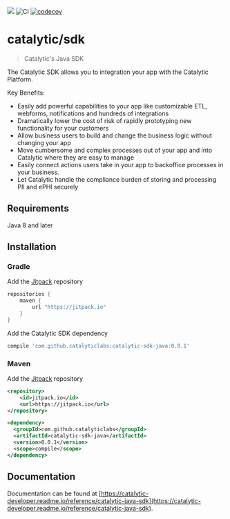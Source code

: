 [![](https://jitpack.io/v/catalyticlabs/catalytic-sdk-java.svg)](https://jitpack.io/#catalyticlabs/catalytic-sdk-java)
![CI](https://github.com/catalyticlabs/catalytic-sdk-java/workflows/CI/badge.svg)
[![codecov](https://codecov.io/gh/catalyticlabs/catalytic-sdk-java/branch/master/graph/badge.svg)](https://codecov.io/gh/catalyticlabs/catalytic-sdk-java)

# catalytic/sdk
> Catalytic's Java SDK

The Catalytic SDK allows you to integration your app with the Catalytic Platform.

Key Benefits:

 - Easily add powerful capabilities to your app like customizable ETL, webforms, notifications and hundreds of integrations
 - Dramatically lower the cost of risk of rapidly prototyping new functionality for your customers
 - Allow business users to build and change the business logic without changing your app
 - Move cumbersome and complex processes out of your app and into Catalytic where they are easy to manage
 - Easily connect actions users take in your app to backoffice processes in your business.
 - Let Catalytic handle the compliance burden of storing and processing PII and ePHI securely


## Requirements
Java 8 and later

## Installation

### Gradle

Add the [Jitpack](https://jitpack.io/) repository

```groovy
repositories {
    maven {
        url "https://jitpack.io"
    }
}
```

Add the Catalytic SDK dependency

```groovy
compile 'com.github.catalyticlabs:catalytic-sdk-java:0.0.1'
```

### Maven

Add the [Jitpack](https://jitpack.io) repository

```xml
<repository>
    <id>jitpack.io</id>
    <url>https://jitpack.io</url>
</repository>
```

```xml
<dependency>
  <groupId>com.github.catalyticlabs</groupId>
  <artifactId>catalytic-sdk-java</artifactId>
  <version>0.0.1</version>
  <scope>compile</scope>
</dependency>
```

## Documentation
Documentation can be found at [https://catalytic-developer.readme.io/reference/catalytic-java-sdk](https://catalytic-developer.readme.io/reference/catalytic-java-sdk).
